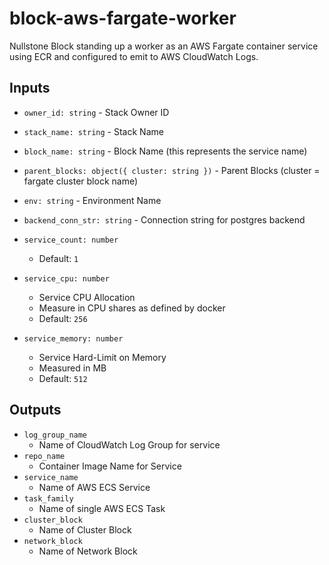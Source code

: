 # block-aws-fargate-worker

Nullstone Block standing up a worker as an AWS Fargate container service using ECR and configured to emit to AWS CloudWatch Logs.

## Inputs

- `owner_id: string` - Stack Owner ID
- `stack_name: string` - Stack Name
- `block_name: string` - Block Name (this represents the service name)
- `parent_blocks: object({ cluster: string })` - Parent Blocks (cluster = fargate cluster block name)
- `env: string` - Environment Name
- `backend_conn_str: string` - Connection string for postgres backend

- `service_count: number`
  - Default: `1`
- `service_cpu: number`
  - Service CPU Allocation
  - Measure in CPU shares as defined by docker
  - Default: `256`
- `service_memory: number`
  - Service Hard-Limit on Memory
  - Measured in MB 
  - Default: `512`

## Outputs

- `log_group_name`
  - Name of CloudWatch Log Group for service
- `repo_name`
  - Container Image Name for Service
- `service_name`
  - Name of AWS ECS Service
- `task_family`
  - Name of single AWS ECS Task 
- `cluster_block`
  - Name of Cluster Block
- `network_block`
  - Name of Network Block
